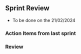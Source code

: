 ## Sprint Review

- To be done on the 21/02/2024

### Action Items from last sprint



### Review


